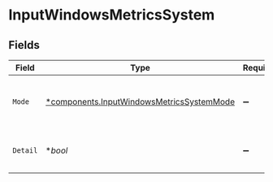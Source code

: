# InputWindowsMetricsSystem


## Fields

| Field                                                                                                 | Type                                                                                                  | Required                                                                                              | Description                                                                                           |
| ----------------------------------------------------------------------------------------------------- | ----------------------------------------------------------------------------------------------------- | ----------------------------------------------------------------------------------------------------- | ----------------------------------------------------------------------------------------------------- |
| `Mode`                                                                                                | [*components.InputWindowsMetricsSystemMode](../../models/components/inputwindowsmetricssystemmode.md) | :heavy_minus_sign:                                                                                    | Select the level of details for system metrics                                                        |
| `Detail`                                                                                              | **bool*                                                                                               | :heavy_minus_sign:                                                                                    | Generate metrics for all system information                                                           |